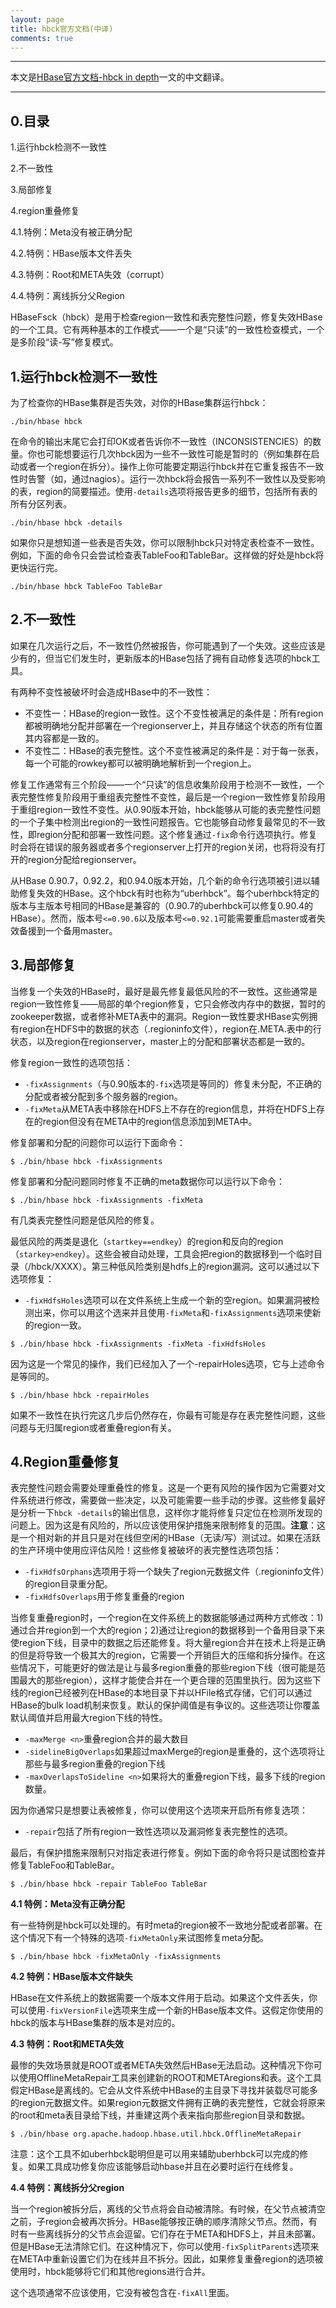 ```yaml
---
layout: page
title: hbck官方文档(中译)
comments: true
---
```


---

本文是[HBase官方文档-hbck in depth](http://hbase.apache.org/0.94/book/hbck.in.depth.html)一文的中文翻译。

---

## 0.目录

1.运行hbck检测不一致性

2.不一致性

3.局部修复

4.region重叠修复

4.1.特例：Meta没有被正确分配

4.2.特例：HBase版本文件丢失

4.3.特例：Root和META失效（corrupt）

4.4.特例：离线拆分父Region

HBaseFsck（hbck）是用于检查region一致性和表完整性问题，修复失效HBase的一个工具。它有两种基本的工作模式——一个是“只读”的一致性检查模式，一个是多阶段“读-写”修复模式。

## 1.运行hbck检测不一致性
为了检查你的HBase集群是否失效，对你的HBase集群运行hbck：

`./bin/hbase hbck`

在命令的输出末尾它会打印OK或者告诉你不一致性（INCONSISTENCIES）的数量。你也可能想要运行几次hbck因为一些不一致性可能是暂时的（例如集群在启动或者一个region在拆分）。操作上你可能要定期运行hbck并在它重复报告不一致性时告警（如，通过nagios）。运行一次hbck将会报告一系列不一致性以及受影响的表，region的简要描述。使用`-details`选项将报告更多的细节，包括所有表的所有分区列表。

`./bin/hbase hbck -details`

如果你只是想知道一些表是否失效，你可以限制hbck只对特定表检查不一致性。例如，下面的命令只会尝试检查表TableFoo和TableBar。这样做的好处是hbck将更快运行完。

`./bin/hbase hbck TableFoo TableBar`

## 2.不一致性
如果在几次运行之后，不一致性仍然被报告，你可能遇到了一个失效。这些应该是少有的，但当它们发生时，更新版本的HBase包括了拥有自动修复选项的hbck工具。

有两种不变性被破坏时会造成HBase中的不一致性：

- 不变性一：HBase的region一致性。这个不变性被满足的条件是：所有region都被明确地分配并部署在一个regionserver上，并且存储这个状态的所有位置其内容都是一致的。
- 不变性二：HBase的表完整性。这个不变性被满足的条件是：对于每一张表，每一个可能的rowkey都可以被明确地解析到一个region上。

修复工作通常有三个阶段——一个“只读”的信息收集阶段用于检测不一致性，一个表完整性修复阶段用于重组表完整性不变性，最后是一个region一致性修复阶段用于重组region一致性不变性。从0.90版本开始，hbck能够从可能的表完整性问题的一个子集中检测出region的一致性问题报告。它也能够自动修复最常见的不一致性，即region分配和部署一致性问题。这个修复通过`-fix`命令行选项执行。修复时会将在错误的服务器或者多个regionserver上打开的region关闭，也将将没有打开的region分配给regionserver。

从HBase 0.90.7，0.92.2，和0.94.0版本开始，几个新的命令行选项被引进以辅助修复失效的HBase。这个hbck有时也称为“uberhbck”。每个uberhbck特定的版本与主版本号相同的HBase是兼容的（0.90.7的uberhbck可以修复0.90.4的HBase）。然而，版本号`<=0.90.6`以及版本号`<=0.92.1`可能需要重启master或者失效备援到一个备用master。

## 3.局部修复
当修复一个失效的HBase时，最好是最先修复最低风险的不一致性。这些通常是region一致性修复——局部的单个region修复，它只会修改内存中的数据，暂时的zookeeper数据，或者修补META表中的漏洞。Region一致性要求HBase实例拥有region在HDFS中的数据的状态（.regioninfo文件），region在.META.表中的行状态，以及region在regionserver，master上的分配和部署状态都是一致的。

修复region一致性的选项包括：

- `-fixAssignments`（与0.90版本的`-fix`选项是等同的）修复未分配，不正确的分配或者被分配到多个服务器的region。
- `-fixMeta`从META表中移除在HDFS上不存在的region信息，并将在HDFS上存在的region但没有在META中的region信息添加到META中。

修复部署和分配的问题你可以运行下面命令：

`$ ./bin/hbase hbck -fixAssignments`

修复部署和分配问题同时修复不正确的meta数据你可以运行以下命令：

`$ ./bin/hbase hbck -fixAssignments -fixMeta`

有几类表完整性问题是低风险的修复。

最低风险的两类是退化（`startkey==endkey`）的region和反向的region（`starkey>endkey`）。这些会被自动处理，工具会把region的数据移到一个临时目录（/hbck/XXXX）。第三种低风险类别是hdfs上的region漏洞。这可以通过以下选项修复：

- `-fixHdfsHoles`选项可以在文件系统上生成一个新的空region。如果漏洞被检测出来，你可以用这个选来并且使用`-fixMeta`和`-fixAssignments`选项来使新的region一致。

`$ ./bin/hbase hbck -fixAssignments -fixMeta -fixHdfsHoles`

因为这是一个常见的操作，我们已经加入了一个-repairHoles选项，它与上述命令是等同的。

`$ ./bin/hbase hbck -repairHoles`

如果不一致性在执行完这几步后仍然存在，你最有可能是存在表完整性问题，这些问题与无归属region或者重叠region有关。

## 4.Region重叠修复
表完整性问题会需要处理重叠性的修复。这是一个更有风险的操作因为它需要对文件系统进行修改，需要做一些决定，以及可能需要一些手动的步骤。这些修复最好是分析一下`hbck -details`的输出信息，这样你才能将修复只定位在检测所发现的问题上。因为这是有风险的，所以应该使用保护措施来限制修复的范围。**注意**：这是一个相对新的并且只是对在线但空闲的HBase（无读/写）测试过。如果在活跃的生产环境中使用应评估风险！这些修复被破坏的表完整性选项包括：

- `-fixHdfsOrphans`选项用于将一个缺失了region元数据文件（.regioninfo文件）的region目录重分配。
- `-fixHdfsOverlaps`用于修复重叠的region

当修复重叠region时，一个region在文件系统上的数据能够通过两种方式修改：1)通过合并region到一个大的region；2)通过让region的数据移到一个备用目录下来使region下线，目录中的数据之后还能修复。将大量region合并在技术上将是正确的但是将导致一个极其大的region，它需要一个开销巨大的压缩和拆分操作。在这些情况下，可能更好的做法是让与最多region重叠的那些region下线（很可能是范围最大的那些region），这样才能使合并在一个更合理的范围里执行。因为这些下线的region已经被列在HBase的本地目录下并以HFile格式存储，它们可以通过HBase的bulk load机制来恢复。默认的保护阈值是有争议的。这些选项让你覆盖默认阈值并启用最大region下线的特性。

- `-maxMerge <n>`重叠region合并的最大数目
- `-sidelineBigOverlaps`如果超过maxMerge的region是重叠的，这个选项将让那些与最多region重叠的region下线
- `-maxOverlapsToSideline <n>`如果将大的重叠region下线，最多下线的region数量。

因为你通常只是想要让表被修复，你可以使用这个选项来开启所有修复选项：

- `-repair`包括了所有region一致性选项以及漏洞修复表完整性的选项。

最后，有保护措施来限制只对指定表进行修复。例如下面的命令将只是试图检查并修复TableFoo和TableBar。

`$ ./bin/hbase hbck -repair TableFoo TableBar`

**4.1 特例：Meta没有正确分配**

有一些特例是hbck可以处理的。有时meta的region被不一致地分配或者部署。在这个情况下有一个特殊的选项`-fixMetaOnly`来试图修复meta分配。

`$ ./bin/hbase hbck -fixMetaOnly -fixAssignments`

**4.2 特例：HBase版本文件缺失**

HBase在文件系统上的数据需要一个版本文件用于启动。如果这个文件丢失，你可以使用`-fixVersionFile`选项来生成一个新的HBase版本文件。这假定你使用的hbck的版本与HBase集群的版本是对应的。

**4.3 特例：Root和META失效**

最惨的失效场景就是ROOT或者META失效然后HBase无法启动。这种情况下你可以使用OfflineMetaRepair工具来创建新的ROOT和METAregions和表。这个工具假定HBase是离线的。它会从文件系统中HBase的主目录下寻找并装载尽可能多的region元数据文件。如果region元数据文件拥有正确的表完整性，它就会将原来的root和meta表目录给下线，并重建这两个表来指向那些region目录和数据。

`$ ./bin/hbase org.apache.hadoop.hbase.util.hbck.OfflineMetaRepair`

注意：这个工具不如uberhbck聪明但是可以用来辅助uberhbck可以完成的修复。如果工具成功修复你应该能够启动hbase并且在必要时运行在线修复。

**4.4 特例：离线拆分父region**

当一个region被拆分后，离线的父节点将会自动被清除。有时候，在父节点被清空之前，子region会被再次拆分。HBase能够按正确的顺序清除父节点。然而，有时有一些离线拆分的父节点会逗留。它们存在于META和HDFS上，并且未部署。但是HBase无法清除它们。在这种情况下，你可以使用`-fixSplitParents`选项来在META中重新设置它们为在线并且不拆分。因此，如果修复重叠region的选项被使用时，hbck能够将它们和其他regions进行合并。

这个选项通常不应该使用，它没有被包含在`-fixAll`里面。
